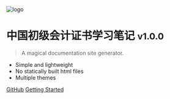 ![logo](https://avatar.vercel.sh/vercel.svg?text=VC)

# 中国初级会计证书学习笔记 <small>v1.0.0</small>

> A magical documentation site generator.

- Simple and lightweight
- No statically built html files
- Multiple themes

[GitHub](https://github.com/docsifyjs/docsify/)
[Getting Started](#初级会计笔记)
